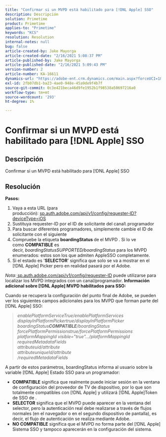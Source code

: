 ```yaml
---
title: "Confirmar si un MVPD está habilitado para [!DNL Apple] SSO"
description: Descripción
solution: Primetime
product: Primetime
applies-to: "Primetime"
keywords: "KCS"
resolution: Resolution
internal-notes: null
bug: false
article-created-by: Jake Mayorga
article-created-date: "2/16/2021 5:08:37 PM"
article-published-by: Jake Mayorga
article-published-date: "2/16/2021 5:09:43 PM"
version-number: 2
article-number: KA-16611
dynamics-url: "https://adobe-ent.crm.dynamics.com/main.aspx?forceUCI=1&pagetype=entityrecord&etn=knowledgearticle&id=4bf38297-7970-eb11-a812-00224809a536"
exl-id: 2fb07db1-ba23-4ae0-948e-45a9de9f4b7f
source-git-commit: 0c3e421beca46d9fe1952b1f98538a50697216a0
workflow-type: tm+mt
source-wordcount: '293'
ht-degree: 1%

---
```


# Confirmar si un MVPD está habilitado para [!DNL Apple] SSO

## Descripción


Confirmar si un MVPD está habilitado para [!DNL Apple] SSO


## Resolución

<b>Pasos:</b>
1. Vaya a esta URL (para producción): [sp.auth.adobe.com/api/v1/config/requester-ID?deviceType=iOS](http://sp.auth.adobe.com/api/v1/config/ABC?deviceType=iOS)
2. Sustituya requester-ID por el ID de solicitante del canal\ programador
3. Para buscar diferentes programadores, simplemente cambie el ID de solicitante con el siguiente
4. Compruebe la etiqueta <b>boardingStatus </b>de<b> </b>el MVPD . Si lo ve como <b>COMPATIBLE</b> es decir, *boardingStatusSUPPORTED/boardingStatus* para los MVPD enumerados: estos son los que admiten AppleSSO completamente.
5. Si el estado es &#39;<b>SELECTOR</b>&#39; significa que solo se va a mostrar en el [!DNL Apple] Picker pero en realidad pasará por el Adobe.


*Nota:*[ sp.auth.adobe.com/api/v1/config/requester-ID](http://sp.auth.adobe.com/api/v1/config/ABC?deviceType=iOS) puede utilizarse para localizar los MVPD integrados con un canal/programador.  <b>Información adicional sobre [!DNL Apple] MVPD habilitados para SSO:</b>

Cuando se recupera la configuración del punto final de Adobe, se pueden ver los siguientes campos adicionales para los MVPD que forman parte del [!DNL Apple] SSO:


> *enablePlatformServiceTrue/enablePlatformServices<br>displayInPlatformPickertrue/displayInPlatformPicker<br>boardingStatus<b>COMPATIBLE</b>/boardingStatus<br>forcePlatformPermissionstrue/forcePlatformPermissions<br>platformMappingId visible=&quot;true&quot;.../platformMappingId<br>requiredMetadataFields<br>attributeuid/attribute<br>attributeuniqueId/attribute<br>/requiredMetadataFields*


A partir de estos parámetros, boardingStatus informa al usuario sobre la variable [!DNL Apple] Estado SSO para un programador:

- <b>COMPATIBLE</b> significa que realmente puede iniciar sesión en la ventana de configuración del proveedor de TV de dispositivo, por lo que son totalmente compatibles con [!DNL Apple] y utilizará [!DNL Apple]Token de SSO de .
- <b>SELECTOR</b> significa que el MVPD puede aparecer en la ventana del selector, pero la autenticación real debe realizarse a través de flujos normales (en el navegador o en el segundo dispositivo de pantalla), es decir, el flujo de autenticación se realiza mediante Adobe.
- <b>NO COMPATIBLE</b> significa que el MVPD no forma parte del [!DNL Apple] Sistema SSO y tampoco aparecerán en la configuración del sistema.
